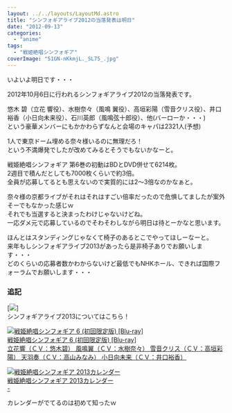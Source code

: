 ```yaml
---
layout: ../../layouts/LayoutMd.astro
title: "シンフォギアライブ2012の当落発表は明日"
date: "2012-09-13"
categories: 
  - "anime"
tags: 
  - "戦姫絶唱シンフォギア"
coverImage: "51GN-nKkmjL._SL75_.jpg"
---
```


いよいよ明日です・・・

2012年10月6日に行われるシンフォギアライブ2012の当落発表です。

悠木 碧（立花 響役）、水樹奈々（風鳴 翼役）、高垣彩陽（雪音クリス役）、井口裕香（小日向未来役）、石川英郎（風鳴弦十郎役）、他(バーローか・・・)  
という豪華メンバーにもかかわらずなんと会場のキャパは2321人(予想)

1人で東京ドーム埋める奈々様いるのに無理だろ！  
という不満爆発でしたが改めてみるとそうでもないかなーと。

戦姫絶唱シンフォギア 第6巻の初動はBDとDVD併せて6214枚。  
2週目で積んだとしても7000枚くらいで約3倍。  
全員が応募してるとも思えないので実質的には2～3倍なのかなぁと。

奈々様の京都ライブがそれはそれはすごい倍率だったので危惧してましたが案外そーでもなかった感じｗ  
それでも当選すると決まったわけじゃないけどね。  
一応ダメ元で応募しているのでそわそわしながら明日は待とーかなと思います。

ほんとはスタンディングじゃなくて椅子のあるとこでやってほしーなーと。  
来年もしシンフォギアライブ2013があったら是非椅子ありでお願いします・・・  
どのくらいの応募者数かわからないけど最低でもNHKホール、できれば国際フォーラムでお願いします・・・

### 追記

[![](http://capture.heartrails.com/150x130/shadow?//mizuka123.net/4156/)]  
シンフォギアライブ2013についてはこちら！

[![戦姫絶唱シンフォギア 6 (初回限定版) [Blu-ray]](/wp/images/51GN-nKkmjL._SL75_.jpg)  
戦姫絶唱シンフォギア 6 (初回限定版) \[Blu-ray\]  
立花響（ＣＶ：悠木碧） 風鳴翼（ＣＶ：水樹奈々） 雪音クリス（ＣＶ：高垣彩陽） 天羽奏（ＣＶ：高山みなみ） 小日向未来（ＣＶ：井口裕香）](https://www.amazon.co.jp/exec/obidos/ASIN/B00729LAK6/mizuka123-22/ref=nosim)

[![戦姫絶唱シンフォギア 2013カレンダー](/wp/images/51ZPxk1GWGL._SL75_.jpg)  
戦姫絶唱シンフォギア 2013カレンダー  
\-](https://www.amazon.co.jp/exec/obidos/ASIN/B008U3Q8LE/mizuka123-22/ref=nosim)

カレンダーがでてるのは初めて知ったｗ
